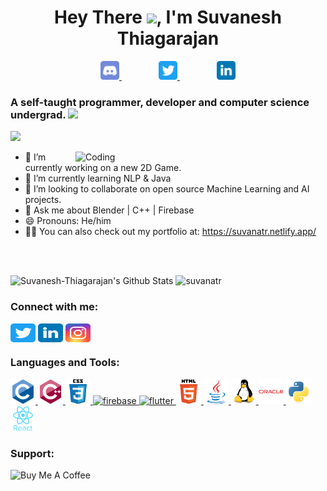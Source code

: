 <h1 align="center">
  Hey There <img src="https://media.giphy.com/media/hvRJCLFzcasrR4ia7z/giphy.gif" width="25px">, I'm Suvanesh Thiagarajan
</h1>
<div align="center" padding:"10px">
  <a href="https://discord.gg/H6s4wAxMfJ">
    <img alt="Suvanesh-Thiagarajan's Discord" width="30px" src="https://github.com/edent/SuperTinyIcons/blob/master/images/svg/discord.svg" />
  </a>&nbsp;&nbsp;&nbsp;&nbsp;&nbsp;&nbsp;&nbsp;&nbsp;&nbsp;&nbsp;&nbsp;&nbsp;&nbsp;&nbsp;
  <a href="https://twitter.com/suvanatr">
    <img  alt="Suvanesh-Thiagarajan's | Twitter" width="30px" src="https://github.com/edent/SuperTinyIcons/blob/master/images/svg/twitter.svg" />
  </a>&nbsp;&nbsp;&nbsp;&nbsp;&nbsp;&nbsp;&nbsp;&nbsp;&nbsp;&nbsp;&nbsp;&nbsp;&nbsp;&nbsp;
  <a href="https://www.linkedin.com/in/suvanesh-thiagarajan/">
    <img  alt="Suvanesh-Thiagarajan's LinkedIN" width="30px" src="https://github.com/edent/SuperTinyIcons/blob/master/images/svg/linkedin.svg" />
  </a>
</div>

<h3>
  A self-taught programmer, developer and computer science undergrad.
  <img src="https://media.giphy.com/media/WUlplcMpOCEmTGBtBW/giphy.gif" width="30"/>
</h3> 

![](https://komarev.com/ghpvc/?username=suvanatr&color=brightgreen&style=flat&label=PROFILE+VIEWS)<br>

<img align="right" alt="Coding" width="400"  src="https://gist.githubusercontent.com/vininjr/d29bb07bdadb41e4b0923bc8fa748b1a/raw/88f20c9d749d756be63f22b09f3c4ac570bc5101/programming.gif">

- 🔭 I’m currently working on a new 2D Game.
- 🌱 I’m currently learning NLP & Java
- 🤔 I’m looking to collaborate on open source Machine Learning and AI projects.
- 💬 Ask me about Blender | C++ | Firebase
- 😄 Pronouns:  He/him
- :man_technologist: You can also check out my portfolio at: https://suvanatr.netlify.app/

<p>
</br></br>
</p>
<p align="left">
 <img src="https://github-readme-stats.vercel.app/api?username=suvanatr&include_all_commits=true&count_private=true&show_icons=true&line_height=20&title_color=b4c483&icon_color=2234AE&text_color=D3D3D3&bg_color=0,000000,477775" alt="Suvanesh-Thiagarajan's Github Stats">
<img src="https://github-readme-stats.vercel.app/api/top-langs?username=suvanatr&show_icons=true&locale=en&layout=compact&title_color=b4c483&icon_color=2234AE&text_color=D3D3D3&bg_color=0,000000,477775" alt="suvanatr" />
 </p>

<h3 align="left">Connect with me:</h3>
<p align="left">
<a href="https://twitter.com/suvanatr target="_blank"><img align="center" src="https://github.com/edent/SuperTinyIcons/blob/master/images/svg/twitter.svg" alt="dharun_official" height="30" width="40" /></a>
<a href="https://www.linkedin.com/in/suvanesh-thiagarajan/" target="_blank"><img align="center" src="https://github.com/edent/SuperTinyIcons/blob/master/images/svg/linkedin.svg" alt="dharun-narayanan-l-k-407459197" height="30" width="40" /></a>
<a href="https://www.instagram.com/suvanesh_thiagarajan/" target="_blank"><img align="center" src="https://github.com/edent/SuperTinyIcons/blob/master/images/svg/instagram.svg" alt="_dharun_26" height="30" width="40" /></a>
</p>


<h3 align="left">Languages and Tools:</h3>
<p align="left"> <a href="https://www.cprogramming.com/" target="_blank"> <img src="https://raw.githubusercontent.com/devicons/devicon/master/icons/c/c-original.svg" alt="c" width="40" height="40"/> </a> <a href="https://www.w3schools.com/cpp/" target="_blank"> <img src="https://raw.githubusercontent.com/devicons/devicon/master/icons/cplusplus/cplusplus-original.svg" alt="cplusplus" width="40" height="40"/> </a> <a href="https://www.w3schools.com/css/" target="_blank"> <img src="https://raw.githubusercontent.com/devicons/devicon/master/icons/css3/css3-original-wordmark.svg" alt="css3" width="40" height="40"/> </a> <a href="https://firebase.google.com/" target="_blank"> <img src="https://www.vectorlogo.zone/logos/firebase/firebase-icon.svg" alt="firebase" width="40" height="40"/> </a> <a href="https://flutter.dev" target="_blank"> <img src="https://www.vectorlogo.zone/logos/flutterio/flutterio-icon.svg" alt="flutter" width="40" height="40"/> </a> <a href="https://www.w3.org/html/" target="_blank"> <img src="https://raw.githubusercontent.com/devicons/devicon/master/icons/html5/html5-original-wordmark.svg" alt="html5" width="40" height="40"/> </a> <a href="https://www.java.com" target="_blank"> <img src="https://raw.githubusercontent.com/devicons/devicon/master/icons/java/java-original.svg" alt="java" width="40" height="40"/> </a> <a href="https://www.linux.org/" target="_blank"> <img src="https://raw.githubusercontent.com/devicons/devicon/master/icons/linux/linux-original.svg" alt="linux" width="40" height="40"/> </a> <a href="https://www.oracle.com/" target="_blank"> <img src="https://raw.githubusercontent.com/devicons/devicon/master/icons/oracle/oracle-original.svg" alt="oracle" width="40" height="40"/> </a> <a href="https://www.python.org" target="_blank"> <img src="https://raw.githubusercontent.com/devicons/devicon/master/icons/python/python-original.svg" alt="python" width="40" height="40"/> </a> <a href="https://reactjs.org/" target="_blank"> <img src="https://raw.githubusercontent.com/devicons/devicon/master/icons/react/react-original-wordmark.svg" alt="react" width="40" height="40"/> </a> </p>

<h3 align="left">Support:</h3>
<p><a href="https://www.buymeacoffee.com/suvanatr"> <img align="left" src="https://cdn.buymeacoffee.com/buttons/v2/default-blue.png" alt="Buy Me A Coffee" height="50" width="210" /></a></p>
